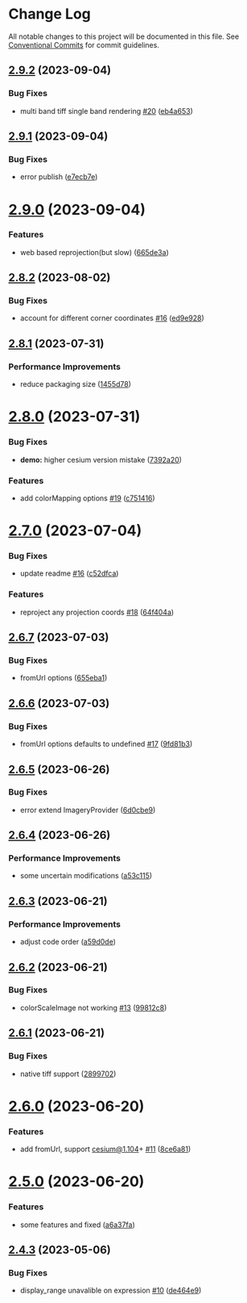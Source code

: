 # Change Log

All notable changes to this project will be documented in this file.
See [Conventional Commits](https://conventionalcommits.org) for commit guidelines.

## [2.9.2](https://github.com/hongfaqiu/tiff-imagery-provider/compare/v2.9.1...v2.9.2) (2023-09-04)


### Bug Fixes

* multi band tiff single band rendering [#20](https://github.com/hongfaqiu/tiff-imagery-provider/issues/20) ([eb4a653](https://github.com/hongfaqiu/tiff-imagery-provider/commit/eb4a653ef97b0b87b1eb33ec43e719d4958f3843))





## [2.9.1](https://github.com/hongfaqiu/tiff-imagery-provider/compare/v2.9.0...v2.9.1) (2023-09-04)


### Bug Fixes

* error publish ([e7ecb7e](https://github.com/hongfaqiu/tiff-imagery-provider/commit/e7ecb7e988404f700ff853ef554455bfac407b03))





# [2.9.0](https://github.com/hongfaqiu/tiff-imagery-provider/compare/v2.8.2...v2.9.0) (2023-09-04)


### Features

* web based reprojection(but slow) ([665de3a](https://github.com/hongfaqiu/tiff-imagery-provider/commit/665de3a1eff952655db5daa8d516be8583f507f6))





## [2.8.2](https://github.com/hongfaqiu/tiff-imagery-provider/compare/v2.8.1...v2.8.2) (2023-08-02)


### Bug Fixes

* account for different corner coordinates [#16](https://github.com/hongfaqiu/tiff-imagery-provider/issues/16) ([ed9e928](https://github.com/hongfaqiu/tiff-imagery-provider/commit/ed9e92835a4535779126b76d5237b32cf1817db2))





## [2.8.1](https://github.com/hongfaqiu/tiff-imagery-provider/compare/v2.8.0...v2.8.1) (2023-07-31)


### Performance Improvements

* reduce packaging size ([1455d78](https://github.com/hongfaqiu/tiff-imagery-provider/commit/1455d789877406aeaf8b04282f2b66a8b0eae39f))





# [2.8.0](https://github.com/hongfaqiu/tiff-imagery-provider/compare/v2.7.0...v2.8.0) (2023-07-31)


### Bug Fixes

* **demo:** higher cesium version mistake ([7392a20](https://github.com/hongfaqiu/tiff-imagery-provider/commit/7392a20fa8373f8917e79cbccc86dd21669bfe6a))


### Features

* add colorMapping options [#19](https://github.com/hongfaqiu/tiff-imagery-provider/issues/19) ([c751416](https://github.com/hongfaqiu/tiff-imagery-provider/commit/c75141647aa72f3f749d28ffa5a16006f0c40215))





# [2.7.0](https://github.com/hongfaqiu/tiff-imagery-provider/compare/v2.6.7...v2.7.0) (2023-07-04)


### Bug Fixes

* update readme [#16](https://github.com/hongfaqiu/tiff-imagery-provider/issues/16) ([c52dfca](https://github.com/hongfaqiu/tiff-imagery-provider/commit/c52dfca52dc4b3cc4bd3bd099e9827e3bb039aaa))


### Features

* reproject any projection coords [#18](https://github.com/hongfaqiu/tiff-imagery-provider/issues/18) ([64f404a](https://github.com/hongfaqiu/tiff-imagery-provider/commit/64f404aa3ce87a7e059cc92e9dc21654dc037281))





## [2.6.7](https://github.com/hongfaqiu/tiff-imagery-provider/compare/v2.6.6...v2.6.7) (2023-07-03)


### Bug Fixes

* fromUrl options ([655eba1](https://github.com/hongfaqiu/tiff-imagery-provider/commit/655eba120e2dcfa3036274b6193cb630e398c977))





## [2.6.6](https://github.com/hongfaqiu/tiff-imagery-provider/compare/v2.6.5...v2.6.6) (2023-07-03)


### Bug Fixes

* fromUrl options defaults to undefined [#17](https://github.com/hongfaqiu/tiff-imagery-provider/issues/17) ([9fd81b3](https://github.com/hongfaqiu/tiff-imagery-provider/commit/9fd81b328504000ef58420d1d80ca216396b3383))





## [2.6.5](https://github.com/hongfaqiu/tiff-imagery-provider/compare/v2.6.4...v2.6.5) (2023-06-26)


### Bug Fixes

* error extend ImageryProvider ([6d0cbe9](https://github.com/hongfaqiu/tiff-imagery-provider/commit/6d0cbe9f019479eefef8c61ec31dd3c250beda82))





## [2.6.4](https://github.com/hongfaqiu/tiff-imagery-provider/compare/v2.6.3...v2.6.4) (2023-06-26)


### Performance Improvements

* some uncertain modifications ([a53c115](https://github.com/hongfaqiu/tiff-imagery-provider/commit/a53c115888e2e3367c0298eb7639314e1eb31dc7))





## [2.6.3](https://github.com/hongfaqiu/tiff-imagery-provider/compare/v2.6.2...v2.6.3) (2023-06-21)


### Performance Improvements

* adjust code order ([a59d0de](https://github.com/hongfaqiu/tiff-imagery-provider/commit/a59d0de3746c1960821b29f4159346a2808e8764))





## [2.6.2](https://github.com/hongfaqiu/tiff-imagery-provider/compare/v2.6.1...v2.6.2) (2023-06-21)


### Bug Fixes

* colorScaleImage not working [#13](https://github.com/hongfaqiu/tiff-imagery-provider/issues/13) ([99812c8](https://github.com/hongfaqiu/tiff-imagery-provider/commit/99812c8d71ee1ffea4e0c338ba1d3be19047a6f2))





## [2.6.1](https://github.com/hongfaqiu/tiff-imagery-provider/compare/v2.6.0...v2.6.1) (2023-06-21)


### Bug Fixes

* native tiff support ([2899702](https://github.com/hongfaqiu/tiff-imagery-provider/commit/28997027125d6841a6fbf49f63ed78d4a5c7ba55))





# [2.6.0](https://github.com/hongfaqiu/tiff-imagery-provider/compare/v2.5.0...v2.6.0) (2023-06-20)


### Features

* add fromUrl, support cesium@1.104+ [#11](https://github.com/hongfaqiu/tiff-imagery-provider/issues/11) ([8ce6a81](https://github.com/hongfaqiu/tiff-imagery-provider/commit/8ce6a81a49cf49634f64b6ca05eb376292709e7e))





# [2.5.0](https://github.com/hongfaqiu/tiff-imagery-provider/compare/v2.4.3...v2.5.0) (2023-06-20)


### Features

* some features and fixed ([a6a37fa](https://github.com/hongfaqiu/tiff-imagery-provider/commit/a6a37fa72844a418492c4eb289c0cdf5cc1ca486))





## [2.4.3](https://github.com/hongfaqiu/tiff-imagery-provider/compare/v2.4.2...v2.4.3) (2023-05-06)


### Bug Fixes

* display_range unavalible on expression [#10](https://github.com/hongfaqiu/tiff-imagery-provider/issues/10) ([de464e9](https://github.com/hongfaqiu/tiff-imagery-provider/commit/de464e94c5a0af41c4b8978b430aaf154d245a2e))
